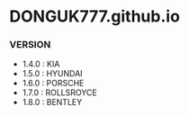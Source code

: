 # DONGUK777.github.io


### VERSION
- 1.4.0 : KIA
- 1.5.0 : HYUNDAI
- 1.6.0 : PORSCHE
- 1.7.0 : ROLLSROYCE
- 1.8.0 : BENTLEY
